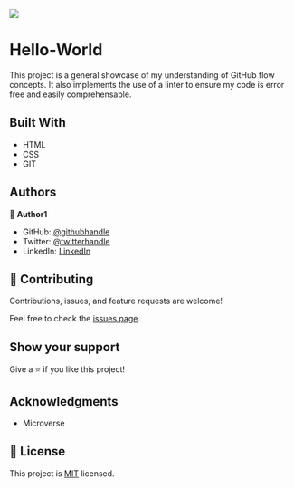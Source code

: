 ![](https://img.shields.io/badge/Microverse-blueviolet)

# Hello-World

This project is a general showcase of my understanding of GitHub flow concepts. It also implements the use of a linter to ensure my code is error free and easily comprehensable.


## Built With

- HTML
- CSS
- GIT 


## Authors

👤 **Author1**

- GitHub: [@githubhandle](https://github.com/Tevin0409)
- Twitter: [@twitterhandle](https://twitter.com/tevzy_0409)
- LinkedIn: [LinkedIn](https://linkedin.com/in/tevin-obai-0a8062157/)


## 🤝 Contributing

Contributions, issues, and feature requests are welcome!

Feel free to check the [issues page](../../issues/).

## Show your support

Give a ⭐️ if you like this project!

## Acknowledgments

- Microverse


## 📝 License

This project is [MIT](./MIT.md) licensed.

